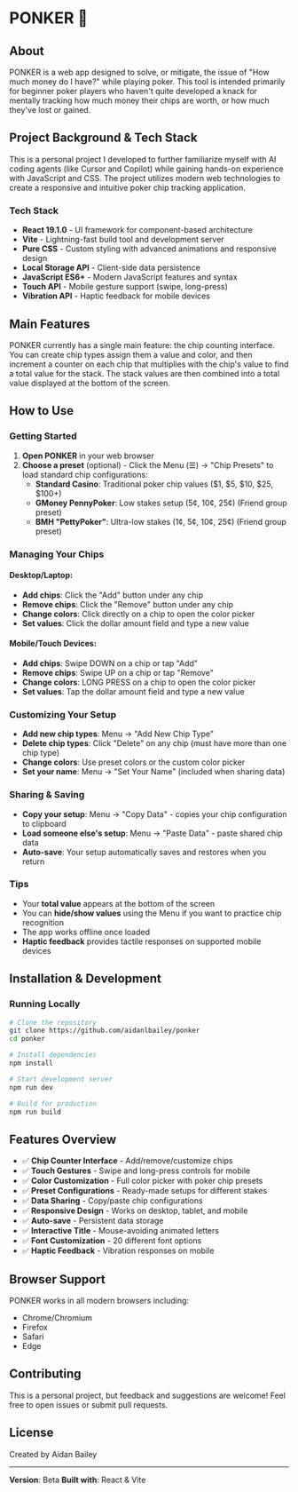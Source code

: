 # PONKER 🎲

## About
PONKER is a web app designed to solve, or mitigate, the issue of "How much money do I have?" while playing poker. This tool is intended primarily for beginner poker players who haven't quite developed a knack for mentally tracking how much money their chips are worth, or how much they've lost or gained.

## Project Background & Tech Stack
This is a personal project I developed to further familiarize myself with AI coding agents (like Cursor and Copilot) while gaining hands-on experience with JavaScript and CSS. The project utilizes modern web technologies to create a responsive and intuitive poker chip tracking application.

### Tech Stack
- **React 19.1.0** - UI framework for component-based architecture
- **Vite** - Lightning-fast build tool and development server
- **Pure CSS** - Custom styling with advanced animations and responsive design
- **Local Storage API** - Client-side data persistence
- **JavaScript ES6+** - Modern JavaScript features and syntax
- **Touch API** - Mobile gesture support (swipe, long-press)
- **Vibration API** - Haptic feedback for mobile devices

## Main Features
PONKER currently has a single main feature: the chip counting interface. You can create chip types assign them a value and color, and then increment a counter on each chip that multiplies with the chip's value to find a total value for the stack. The stack values are then combined into a total value displayed at the bottom of the screen.

## How to Use

### Getting Started
1. **Open PONKER** in your web browser
2. **Choose a preset** (optional) - Click the Menu (☰) → "Chip Presets" to load standard chip configurations:
   - **Standard Casino**: Traditional poker chip values ($1, $5, $10, $25, $100+)
   - **GMoney PennyPoker**: Low stakes setup (5¢, 10¢, 25¢) (Friend group preset)
   - **BMH "PettyPoker"**: Ultra-low stakes (1¢, 5¢, 10¢, 25¢) (Friend group preset)

### Managing Your Chips

#### Desktop/Laptop:
- **Add chips**: Click the "Add" button under any chip
- **Remove chips**: Click the "Remove" button under any chip
- **Change colors**: Click directly on a chip to open the color picker
- **Set values**: Click the dollar amount field and type a new value

#### Mobile/Touch Devices:
- **Add chips**: Swipe DOWN on a chip or tap "Add"
- **Remove chips**: Swipe UP on a chip or tap "Remove"  
- **Change colors**: LONG PRESS on a chip to open the color picker
- **Set values**: Tap the dollar amount field and type a new value

### Customizing Your Setup
- **Add new chip types**: Menu → "Add New Chip Type"
- **Delete chip types**: Click "Delete" on any chip (must have more than one chip type)
- **Change colors**: Use preset colors or the custom color picker
- **Set your name**: Menu → "Set Your Name" (included when sharing data)

### Sharing & Saving
- **Copy your setup**: Menu → "Copy Data" - copies your chip configuration to clipboard
- **Load someone else's setup**: Menu → "Paste Data" - paste shared chip data
- **Auto-save**: Your setup automatically saves and restores when you return

### Tips
- Your **total value** appears at the bottom of the screen
- You can **hide/show values** using the Menu if you want to practice chip recognition
- The app works offline once loaded
- **Haptic feedback** provides tactile responses on supported mobile devices

## Installation & Development

### Running Locally
```bash
# Clone the repository
git clone https://github.com/aidanlbailey/ponker
cd ponker

# Install dependencies
npm install

# Start development server
npm run dev

# Build for production
npm run build
```

## Features Overview
- ✅ **Chip Counter Interface** - Add/remove/customize chips
- ✅ **Touch Gestures** - Swipe and long-press controls for mobile
- ✅ **Color Customization** - Full color picker with poker chip presets
- ✅ **Preset Configurations** - Ready-made setups for different stakes
- ✅ **Data Sharing** - Copy/paste chip configurations
- ✅ **Responsive Design** - Works on desktop, tablet, and mobile
- ✅ **Auto-save** - Persistent data storage
- ✅ **Interactive Title** - Mouse-avoiding animated letters
- ✅ **Font Customization** - 20 different font options
- ✅ **Haptic Feedback** - Vibration responses on mobile

## Browser Support
PONKER works in all modern browsers including:
- Chrome/Chromium
- Firefox  
- Safari
- Edge

## Contributing
This is a personal project, but feedback and suggestions are welcome! Feel free to open issues or submit pull requests.

## License
Created by Aidan Bailey

---

**Version**: Beta
**Built with**: React & Vite
